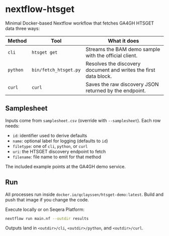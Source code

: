 # nextflow-htsget

Minimal Docker-based Nextflow workflow that fetches GA4GH HTSGET data three ways:

| Method | Tool | What it does |
| --- | --- | --- |
| `cli` | `htsget get` | Streams the BAM demo sample with the official client. |
| `python` | `bin/fetch_htsget.py` | Resolves the discovery document and writes the first data block. |
| `curl` | `curl` | Saves the raw discovery JSON returned by the endpoint. |

## Samplesheet

Inputs come from `samplesheet.csv` (override with `--samplesheet`). Each row
needs:

- `id`: identifier used to derive defaults
- `name`: optional label for logging (defaults to `id`)
- `filetype`: one of `cli`, `python`, or `curl`
- `uri`: the HTSGET discovery endpoint to fetch
- `filename`: file name to emit for that method

The included example points at the GA4GH demo service.

## Run

All processes run inside `docker.io/qclayssen/htsget-demo:latest`. Build and
push that image if you change the code.

Execute locally or on Seqera Platform:

```bash
nextflow run main.nf --outdir results
```

Outputs land in `<outdir>/cli`, `<outdir>/python`, and `<outdir>/curl`.
